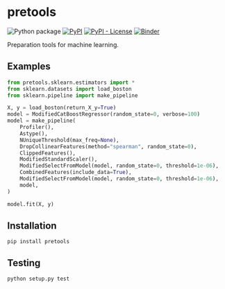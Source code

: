 # pretools

![Python package](https://github.com/Y-oHr-N/pretools/workflows/Python%20package/badge.svg?branch=master)
[![PyPI](https://img.shields.io/pypi/v/pretools)](https://pypi.org/project/pretools/)
[![PyPI - License](https://img.shields.io/pypi/l/pretools)](https://pypi.org/project/pretools/)
[![Binder](https://mybinder.org/badge.svg)](https://mybinder.org/v2/gh/Y-oHr-N/pretools/master)

Preparation tools for machine learning.

## Examples

```python
from pretools.sklearn.estimators import *
from sklearn.datasets import load_boston
from sklearn.pipeline import make_pipeline

X, y = load_boston(return_X_y=True)
model = ModifiedCatBoostRegressor(random_state=0, verbose=100)
model = make_pipeline(
    Profiler(),
    Astype(),
    NUniqueThreshold(max_freq=None),
    DropCollinearFeatures(method="spearman", random_state=0),
    ClippedFeatures(),
    ModifiedStandardScaler(),
    ModifiedSelectFromModel(model, random_state=0, threshold=1e-06),
    CombinedFeatures(include_data=True),
    ModifiedSelectFromModel(model, random_state=0, threshold=1e-06),
    model,
)

model.fit(X, y)
```

## Installation

```
pip install pretools
```

## Testing

```
python setup.py test
```
